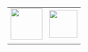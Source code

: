 <a href="http://localhost:5000/nowPlaying/url">

|                                                                                 |                                                                     |
| ------------------------------------------------------------------------------- | ------------------------------------------------------------------- |
| <img src="http://localhost:5000/nowPlaying/image" height="72" width="72"></img> | <img src="http://localhost:5000/nowPlaying/text" height="64"></img> |
|                                                                                 |                                                                     |

</a>
